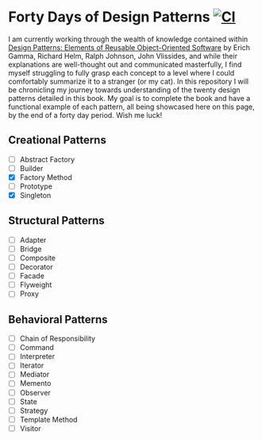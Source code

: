 # Forty Days of Design Patterns [![CI](https://github.com/ThorntonMatthewD/forty-days-of-design-patterns/actions/workflows/ci.yml/badge.svg?branch=master)](https://github.com/ThorntonMatthewD/forty-days-of-design-patterns/actions/workflows/ci.yml)

I am currently working through the wealth of knowledge contained within [Design Patterns: Elements of Reusable Object-Oriented Software](https://www.oreilly.com/library/view/design-patterns-elements/0201633612/) by Erich Gamma, Richard Helm, Ralph Johnson, John Vlissides, and while their explanations are well-thought out and communicated masterfully, I find myself struggling to fully grasp each concept to a level where I could comfortably summarize it to a stranger (or my cat). In this repository I will be chronicling my journey towards understanding of the twenty design patterns detailed in this book. My goal is to complete the book and have a functional example of each pattern, all being showcased here on this page, by the end of a forty day period. Wish me luck!

## Creational Patterns
- [ ] Abstract Factory
- [ ] Builder
- [X] Factory Method
- [ ] Prototype
- [X] Singleton

## Structural Patterns
- [ ] Adapter
- [ ] Bridge
- [ ] Composite
- [ ] Decorator
- [ ] Facade
- [ ] Flyweight
- [ ] Proxy

## Behavioral Patterns
- [ ] Chain of Responsibility
- [ ] Command
- [ ] Interpreter
- [ ] Iterator
- [ ] Mediator
- [ ] Memento
- [ ] Observer
- [ ] State
- [ ] Strategy
- [ ] Template Method
- [ ] Visitor
